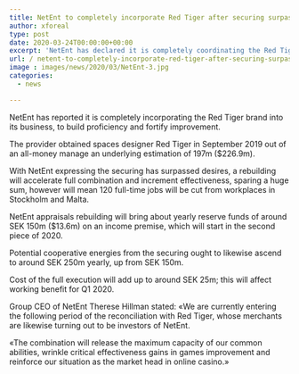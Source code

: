 ```yaml
---
title: NetEnt to completely incorporate Red Tiger after securing surpasses desires
author: xforeal 
type: post
date: 2020-03-24T00:00:00+00:00
excerpt: 'NetEnt has declared it is completely coordinating the Red Tiger brand into its business, to expand effectiveness and fortify development '
url: / netent-to-completely-incorporate-red-tiger-after-securing-surpasses-desires/
image : images/news/2020/03/NetEnt-3.jpg
categories:
  - news

---
```

NetEnt has reported it is completely incorporating the Red Tiger brand into its business, to build proficiency and fortify improvement. 

The provider obtained spaces designer Red Tiger in September 2019 out of an all-money manage an underlying estimation of 197m ($226.9m). 

With NetEnt expressing the securing has surpassed desires, a rebuilding will accelerate full combination and increment effectiveness, sparing a huge sum, however will mean 120 full-time jobs will be cut from workplaces in Stockholm and Malta. 

NetEnt appraisals rebuilding will bring about yearly reserve funds of around SEK 150m ($13.6m) on an income premise, which will start in the second piece of 2020. 

Potential cooperative energies from the securing ought to likewise ascend to around SEK 250m yearly, up from SEK 150m. 

Cost of the full execution will add up to around SEK 25m; this will affect working benefit for Q1 2020. 

Group CEO of NetEnt Therese Hillman stated: &#171;We are currently entering the following period of the reconciliation with Red Tiger, whose merchants are likewise turning out to be investors of NetEnt. 

&#171;The combination will release the maximum capacity of our common abilities, wrinkle critical effectiveness gains in games improvement and reinforce our situation as the market head in online casino.&#187;